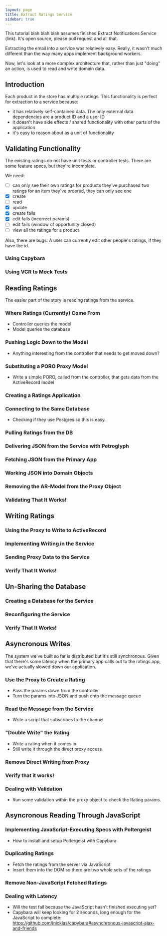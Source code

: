 ```yaml
---
layout: page
title: Extract Ratings Service
sidebar: true
---
```


This tutorial blah blah blah assumes finished Extract Notifications Service (link). It's open source, please pull request and all that.

Extracting the email into a service was relatively easy. Really, it wasn't much different than the way many apps implement background workers.

Now, let's look at a more complex architecture that, rather than just "doing" an action, is used to read and write domain data.

## Introduction

Each product in the store has multiple ratings. This functionality is perfect for extraction to a service because:

* it has relatively self-contained data. The only external data dependencies are a product ID and a user ID
* it doesn't have side effects / shared functionality with other parts of the application
* it's easy to reason about as a unit of functionality

## Validating Functionality

The existing ratings do not have unit tests or controller tests. There are some feature specs, but they're incomplete.

We need:

-[ ] can only see their own ratings for products they've purchased
     two ratings for an item they've ordered, they can only see one
-[x] create
-[ ] read
-[x] update
-[x] create fails
-[x] edit fails (incorrect params)
-[ ] edit fails (window of opportunity closed)
-[ ] view all the ratings for a product

Also, there are bugs:
A user can currently edit other people's ratings, if they have the id.

### Using Capybara 

### Using VCR to Mock Tests

## Reading Ratings

The easier part of the story is reading ratings from the service.

### Where Ratings (Currently) Come From

* Controller queries the model
* Model queries the database

### Pushing Logic Down to the Model

* Anything interesting from the controller that needs to get moved down?

### Substituting a PORO Proxy Model

* Write a simple PORO, called from the controller, that gets data from the ActiveRecord model

### Creating a Ratings Application

### Connecting to the Same Database

* Checking if they use Postgres so this is easy.

### Pulling Ratings from the DB

### Delivering JSON from the Service with Petroglyph

### Fetching JSON from the Primary App

### Working JSON into Domain Objects

### Removing the AR-Model from the Proxy Object

### Validating That It Works!

## Writing Ratings

### Using the Proxy to Write to ActiveRecord

### Implementing Writing in the Service

### Sending Proxy Data to the Service

### Verify That It Works!

## Un-Sharing the Database

### Creating a Database for the Service

### Reconfiguring the Service

### Verify That It Works!

## Asyncronous Writes

The system we've built so far is distributed but it's still synchronous. Given that there's some latency when the primary app calls out to the ratings app, we've actually slowed down our application.

### Use the Proxy to Create a Rating

* Pass the params down from the controller
* Turn the params into JSON and push onto the message queue

### Read the Message from the Service

* Write a script that subscribes to the channel

### "Double Write" the Rating

* Write a rating when it comes in.
* Still write it through the direct proxy access

### Remove Direct Writing from Proxy

### Verify that it works!

### Dealing with Validation

* Run some validation within the proxy object to check the Rating params.

## Asyncronous Reading Through JavaScript

### Implementing JavaScript-Executing Specs with Poltergeist

* How to install and setup Poltergeist with Capybara

### Duplicating Ratings

* Fetch the ratings from the server via JavaScript
* Insert them into the DOM so there are two whole sets of the ratings

### Remove Non-JavaScript Fetched Ratings

### Dealing with Latency

* Will the test fail because the JavaScript hasn't finished executing yet?
* Capybara will keep looking for 2 seconds, long enough for the JavaScript to complete: https://github.com/jnicklas/capybara#asynchronous-javascript-ajax-and-friends
